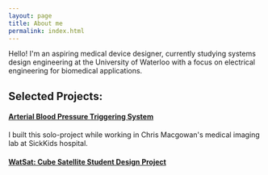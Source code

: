```yaml
---
layout: page
title: About me
permalink: index.html
---
```


Hello! I'm an aspiring medical device designer, currently studying systems design engineering at the University of Waterloo with a focus on electrical engineering for biomedical applications. 

## Selected Projects:

#### [Arterial Blood Pressure Triggering System](http://joshbradshaw.github.io/Arterial-BP-MRI-Triggering-Unit/)

I built this solo-project while working in Chris Macgowan's medical imaging lab at SickKids hospital. 

#### [WatSat: Cube Satellite Student Design Project](http://watsat.ca/)
